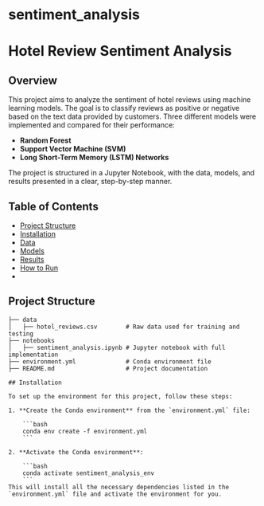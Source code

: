 # sentiment_analysis

# Hotel Review Sentiment Analysis

## Overview

This project aims to analyze the sentiment of hotel reviews using machine learning models. The goal is to classify reviews as positive or negative based on the text data provided by customers. Three different models were implemented and compared for their performance:

- **Random Forest**
- **Support Vector Machine (SVM)**
- **Long Short-Term Memory (LSTM) Networks**

The project is structured in a Jupyter Notebook, with the data, models, and results presented in a clear, step-by-step manner.

## Table of Contents

- [Project Structure](#project-structure)
- [Installation](#installation)
- [Data](#data)
- [Models](#models)
- [Results](#results)
- [How to Run](#how-to-run)
- 
## Project Structure

```plaintext
├── data
│   ├── hotel_reviews.csv        # Raw data used for training and testing
├── notebooks
│   ├── sentiment_analysis.ipynb # Jupyter notebook with full implementation
├── environment.yml              # Conda environment file
├── README.md                    # Project documentation

## Installation

To set up the environment for this project, follow these steps:

1. **Create the Conda environment** from the `environment.yml` file:

    ```bash
    conda env create -f environment.yml
    ```

2. **Activate the Conda environment**:

    ```bash
    conda activate sentiment_analysis_env
    ```
This will install all the necessary dependencies listed in the `environment.yml` file and activate the environment for you.

